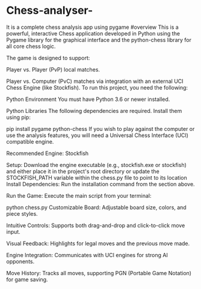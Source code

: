 # Chess-analyser-
It is a complete chess analysis app using pygame
#overview
This is a powerful, interactive Chess application developed in Python using the Pygame library for the graphical interface and the python-chess library for all core chess logic.

The game is designed to support:

Player vs. Player (PvP) local matches.

Player vs. Computer (PvC) matches via integration with an external UCI Chess Engine (like Stockfish).
To run this project, you need the following:

Python Environment
You must have Python 3.6 or newer installed.

Python Libraries
The following dependencies are required. Install them using pip:

pip install pygame python-chess
If you wish to play against the computer or use the analysis features, you will need a Universal Chess Interface (UCI) compatible engine.

Recommended Engine: Stockfish

Setup: Download the engine executable (e.g., stockfish.exe or stockfish) and either place it in the project's root directory or update the STOCKFISH_PATH variable within the chess.py file to point to its location
Install Dependencies: Run the installation command from the section above.

Run the Game: Execute the main script from your terminal:

python chess.py
Customizable Board: Adjustable board size, colors, and piece styles.

Intuitive Controls: Supports both drag-and-drop and click-to-click move input.

Visual Feedback: Highlights for legal moves and the previous move made.

Engine Integration: Communicates with UCI engines for strong AI opponents.

Move History: Tracks all moves, supporting PGN (Portable Game Notation) for game saving.
